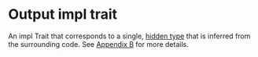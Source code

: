 # Output impl trait

An impl Trait that corresponds to a single, [hidden type](./hidden_type.md) that is inferred from the surrounding code. See [Appendix B](../where_ok.md#output-impl-trait) for more details.
